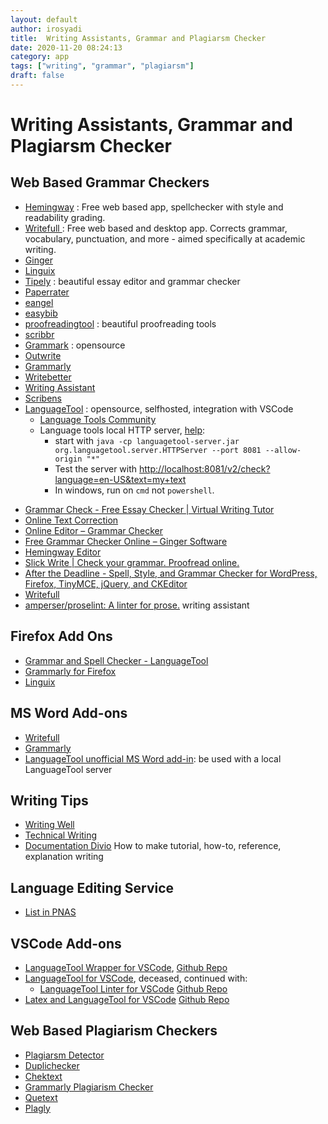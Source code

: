 ```yaml
---
layout: default
author: irosyadi
title:  Writing Assistants, Grammar and Plagiarsm Checker
date: 2020-11-20 08:24:13
category: app
tags: ["writing", "grammar", "plagiarsm"]
draft: false
---
```


# Writing Assistants, Grammar and Plagiarsm Checker

## Web Based Grammar Checkers
- [Hemingway](https://www.hemingwayapp.com/) : Free web based app, spellchecker with style and readability grading.
- [Writefull ](https://writefull.com/) : Free web based and desktop app. Corrects grammar, vocabulary, punctuation, and more - aimed specifically at academic writing.
- [Ginger](https://www.gingersoftware.com/grammarcheck)
- [Linguix](https://linguix.com/grammar-check)
- [Tipely](https://typely.com/) : beautiful essay editor and grammar checker
- [Paperrater](https://www.paperrater.com/)
- [eangel](https://eangel.me/online-paper-editing)
- [easybib](https://www.easybib.com/grammar-and-plagiarism/)
- [proofreadingtool](https://proofreadingtool.com/) : beautiful proofreading tools
- [scribbr](https://www.scribbr.com/proofreading-editing/essay-editing-service/)
- [Grammark](https://grammark.org/dist/#/) : opensource
- [Outwrite](https://www.outwrite.com/)
- [Grammarly](https://app.grammarly.com/)
- [Writebetter](https://app.writebetter.io/)
- [Writing Assistant](https://www.writing-assistant.com/)
- [Scribens](https://www.scribens.com/)
- [LanguageTool](https://languagetool.org/) : opensource, selfhosted, integration with VSCode
    - [Language Tools Community](https://community.languagetool.org/)
    - Language tools local HTTP server, [help](https://dev.languagetool.org/http-server):
        - start with `java -cp languagetool-server.jar org.languagetool.server.HTTPServer --port 8081 --allow-origin "*"`
        - Test the server with [http://localhost:8081/v2/check?language=en-US&text=my+text](http://localhost:8081/v2/check?language=en-US&text=my+text)
        - In windows, run on `cmd` not `powershell`.
* [Grammar Check - Free Essay Checker | Virtual Writing Tutor](https://virtualwritingtutor.com/)
* [Online Text Correction](https://www.onlinecorrection.com/)
* [Online Editor – Grammar Checker](https://www.grammarcheck.net/editor/)
* [Free Grammar Checker Online – Ginger Software](https://www.gingersoftware.com/grammarcheck)
* [Hemingway Editor](http://www.hemingwayapp.com/)
* [Slick Write | Check your grammar. Proofread online.](https://www.slickwrite.com/#!home)
* [After the Deadline - Spell, Style, and Grammar Checker for WordPress, Firefox, TinyMCE, jQuery, and CKEditor](https://www.afterthedeadline.com/)
* [Writefull](https://writefull.com/)
* [amperser/proselint: A linter for prose.](https://github.com/amperser/proselint) writing assistant


## Firefox Add Ons
- [Grammar and Spell Checker - LanguageTool](https://addons.mozilla.org/en-US/firefox/addon/languagetool)
- [Grammarly for Firefox](https://addons.mozilla.org/en-US/firefox/addon/grammarly-1/)
- [Linguix](https://addons.mozilla.org/en-US/firefox/addon/linguix/)

## MS Word Add-ons
- [Writefull ](https://writefull.com/)
- [Grammarly](https://app.grammarly.com/)
- [LanguageTool unofficial MS Word add-in](https://github.com/jaumeortola/languagetool-msword10-addin): be used with a local LanguageTool server

## Writing Tips
- [Writing Well](https://www.julian.com/guide/write/intro)
- [Technical Writing](https://github.com/sixhobbits/technical-writing)
- [Documentation Divio](https://documentation.divio.com/) How to make tutorial, how-to, reference, explanation writing

## Language Editing Service
- [List in PNAS](https://www.pnas.org/page/authors/language-editing)

## VSCode Add-ons
- [LanguageTool Wrapper for VSCode](https://marketplace.visualstudio.com/items?itemName=raymondcamden.languagetool), [Github Repo](https://github.com/cfjedimaster/vscode-languagetool)
- [LanguageTool for VSCode](https://marketplace.visualstudio.com/items?itemName=adamvoss.vscode-languagetool), deceased, continued with:  
    - [LanguageTool Linter for VSCode](https://marketplace.visualstudio.com/items?itemName=davidlday.languagetool-linter) [Github Repo](https://github.com/davidlday/vscode-languagetool-linter)
- [Latex and LanguageTool for VSCode](https://marketplace.visualstudio.com/items?itemName=valentjn.vscode-ltex) [Github Repo](https://github.com/valentjn/vscode-ltex)

## Web Based Plagiarism Checkers
- [Plagiarsm Detector](https://plagiarismdetector.net/)
- [Duplichecker](https://www.duplichecker.com/)
- [Chektext](https://www.checktext.org/)
- [Grammarly Plagiarism Checker](https://www.grammarly.com/plagiarism-checker)
- [Quetext](https://www.quetext.com/)
- [Plagly](https://plagly.com/)